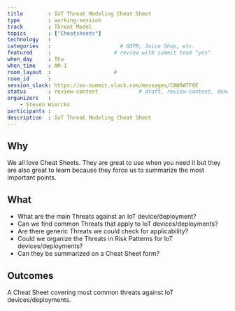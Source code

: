 ```yaml
---
title        : IoT Threat Modeling Cheat Sheet
type         : working-session
track        : Threat Model
topics       : ["Cheatsheets"]
technology   :
categories   :                      # GDPR, Juice Shop, etc.
featured     :                    # review with summit team "yes"
when_day     : Thu
when_time    : AM-1
room_layout  :                    #
room_id      :
session_slack: https://os-summit.slack.com/messages/CAW9W7F0E
status       : review-content             # draft, review-content, done
organizers   :
    - Steven Wierckx
participants :
description  : IoT Threat Modeling Cheat Sheet
---
```


## Why

We all love Cheat Sheets. They are great to use when you need it but they are also great to learn because they force us to summarize the most important points.


## What

 - What are the main Threats against an IoT device/deployment?
 - Can we find common Threats that apply to IoT devices/deployments?
 - Are there generic Threats we could check for applicability?
 - Could we organize the Threats in Risk Patterns for IoT devices/deployments?
 - Can they be summarized on a Cheat Sheet form?

## Outcomes

A Cheat Sheet covering most common threats against IoT devices/deployments.
